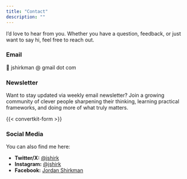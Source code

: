 ```yaml
---
title: "Contact"
description: ""
---
```


I’d love to hear from you. Whether you have a question, feedback, or just want to say hi, feel free to reach out.

### **Email**
📩 jshirkman @ gmail dot com

### **Newsletter**
Want to stay updated via weekly email newsletter? Join a growing community of clever people sharpening their thinking, learning practical frameworks, and doing more of what truly matters.

{{< convertkit-form >}}

### **Social Media**
You can also find me here:  
- **Twitter/X:** [@jshirk](https://twitter.com/jshirk) 
- **Instagram:** [@jshirk](https://instagram.com/jshirk)
- **Facebook:** [Jordan Shirkman](https://facebook.com/jshirk)